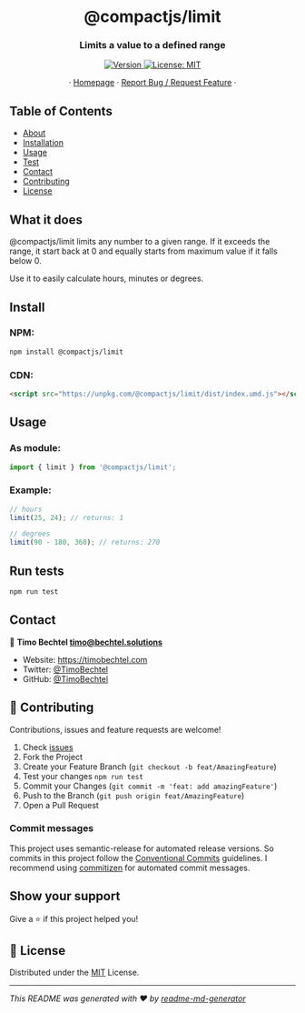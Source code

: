 <h1 align="center">@compactjs/limit</h1>
<h3 align="center">Limits a value to a defined range</h3>
<p align="center">
  <a href="https://www.npmjs.com/package/@compactjs/limit" target="_blank">
    <img alt="Version" src="https://img.shields.io/npm/v/@compactjs/limit.svg">
  </a>
  <a href="https://github.com/CompactJS/limit/blob/main/LICENSE" target="_blank">
    <img alt="License: MIT" src="https://img.shields.io/github/license/CompactJS/limit" />
  </a>
</p>
<p align="center">
  ·
  <a href="https://github.com/CompactJS/limit#readme">Homepage</a>
  ·
  <a href="https://github.com/CompactJS/limit/issues">Report Bug / Request Feature</a>
  ·
</p>

<p align="center">
</p>

## Table of Contents

- [About](#What-it-does)
- [Installation](#Install)
- [Usage](#usage)
- [Test](#run-tests)
- [Contact](#contact)
- [Contributing](#Contributing)
- [License](#license)

## What it does

@compactjs/limit limits any number to a given range. If it exceeds the range, it start back at 0 and equally starts from maximum value if it falls below 0.

Use it to easily calculate hours, minutes or degrees.

## Install

### NPM:

```sh
npm install @compactjs/limit
```

### CDN:

```html
<script src="https://unpkg.com/@compactjs/limit/dist/index.umd.js"></script>
```


## Usage

### As module:

```javascript
import { limit } from '@compactjs/limit';
```

### Example:

```javascript
// hours
limit(25, 24); // returns: 1

// degrees
limit(90 - 180, 360); // returns: 270
```


## Run tests

```sh
npm run test
```


## Contact


👤 **Timo Bechtel <timo@bechtel.solutions>**

- Website: https://timobechtel.com
- Twitter: [@TimoBechtel](https://twitter.com/TimoBechtel)
- GitHub: [@TimoBechtel](https://github.com/TimoBechtel)

## 🤝 Contributing

Contributions, issues and feature requests are welcome!<br />

1. Check [issues](https://github.com/CompactJS/limit/issues)
1. Fork the Project
1. Create your Feature Branch (`git checkout -b feat/AmazingFeature`)
1. Test your changes `npm run test`
1. Commit your Changes (`git commit -m 'feat: add amazingFeature'`)
1. Push to the Branch (`git push origin feat/AmazingFeature`)
1. Open a Pull Request



### Commit messages

This project uses semantic-release for automated release versions. So commits in this project follow the [Conventional Commits](https://www.conventionalcommits.org/en/v1.0.0-beta.2/) guidelines. I recommend using [commitizen](https://github.com/commitizen/cz-cli) for automated commit messages.

## Show your support

Give a ⭐️ if this project helped you!

## 📝 License

Distributed under the [MIT](https://github.com/CompactJS/limit/blob/main/LICENSE) License.

---

_This README was generated with ❤️ by [readme-md-generator](https://github.com/kefranabg/readme-md-generator)_
